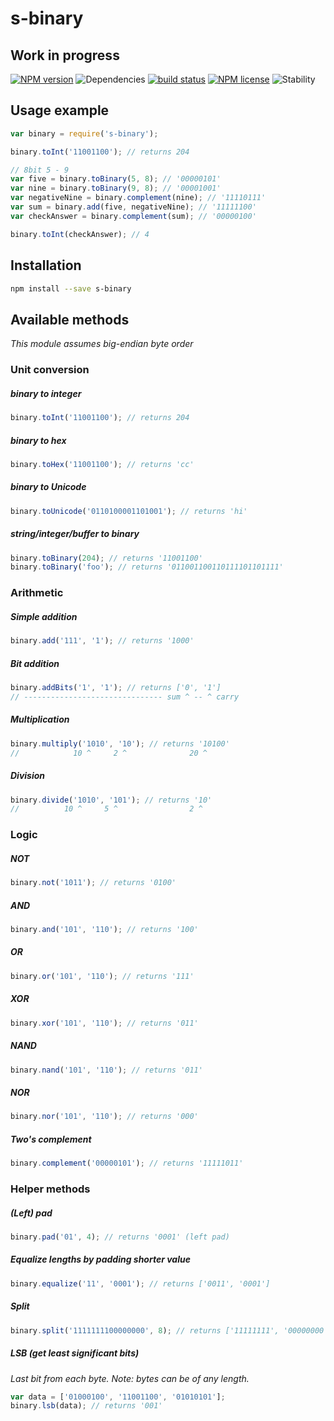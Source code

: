# s-binary

## Work in progress

[![NPM version](https://img.shields.io/npm/v/s-binary.svg)](https://www.npmjs.com/package/s-binary) ![Dependencies](https://img.shields.io/david/sebastiansandqvist/s-binary.svg) [![build status](http://img.shields.io/travis/sebastiansandqvist/s-binary.svg)](https://travis-ci.org/sebastiansandqvist/s-binary) [![NPM license](https://img.shields.io/npm/l/s-binary.svg)](https://www.npmjs.com/package/s-binary) ![Stability](https://img.shields.io/badge/stability-unstable-orange.svg)

## Usage example
```javascript
var binary = require('s-binary');

binary.toInt('11001100'); // returns 204

// 8bit 5 - 9
var five = binary.toBinary(5, 8); // '00000101'
var nine = binary.toBinary(9, 8); // '00001001'
var negativeNine = binary.complement(nine); // '11110111'
var sum = binary.add(five, negativeNine); // '11111100'
var checkAnswer = binary.complement(sum); // '00000100'

binary.toInt(checkAnswer); // 4
```

## Installation
```bash
npm install --save s-binary
```

## Available methods
*This module assumes big-endian byte order*

### Unit conversion
##### binary to integer
```javascript
binary.toInt('11001100'); // returns 204
```

##### binary to hex
```javascript
binary.toHex('11001100'); // returns 'cc'
```

##### binary to Unicode
```javascript
binary.toUnicode('0110100001101001'); // returns 'hi'
```

##### string/integer/buffer to binary
```javascript
binary.toBinary(204); // returns '11001100'
binary.toBinary('foo'); // returns '011001100110111101101111'
```

### Arithmetic
##### Simple addition
```javascript
binary.add('111', '1'); // returns '1000'
```

##### Bit addition
```javascript
binary.addBits('1', '1'); // returns ['0', '1']
// ------------------------------- sum ^ -- ^ carry
```

##### Multiplication
```javascript
binary.multiply('1010', '10'); // returns '10100'
//            10 ^     2 ^              20 ^
```

##### Division
```javascript
binary.divide('1010', '101'); // returns '10'
//          10 ^     5 ^                2 ^
```

### Logic
##### NOT
```javascript
binary.not('1011'); // returns '0100'
```

##### AND
```javascript
binary.and('101', '110'); // returns '100'
```
##### OR
```javascript
binary.or('101', '110'); // returns '111'
```

##### XOR
```javascript
binary.xor('101', '110'); // returns '011'
```

##### NAND
```javascript
binary.nand('101', '110'); // returns '011'
```

##### NOR
```javascript
binary.nor('101', '110'); // returns '000'
```

##### Two's complement
```javascript
binary.complement('00000101'); // returns '11111011'
```

### Helper methods
##### (Left) pad
```javascript
binary.pad('01', 4); // returns '0001' (left pad)
```

##### Equalize lengths by padding shorter value
```javascript
binary.equalize('11', '0001'); // returns ['0011', '0001']
```

##### Split
```javascript
binary.split('1111111100000000', 8); // returns ['11111111', '00000000']
```

##### LSB (get least significant bits)
*Last bit from each byte. Note: bytes can be of any length.*
```javascript
var data = ['01000100', '11001100', '01010101'];
binary.lsb(data); // returns '001'
```
